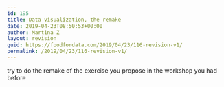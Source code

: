 ```yaml
---
id: 195
title: Data visualization, the remake
date: 2019-04-23T08:50:53+00:00
author: Martina Z
layout: revision
guid: https://foodfordata.com/2019/04/23/116-revision-v1/
permalink: /2019/04/23/116-revision-v1/
---
```

try to do the remake of the exercise you propose in the workshop you had before